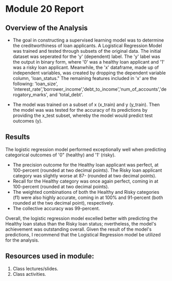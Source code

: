 # Module 20 Report

## Overview of the Analysis

* The goal in constructing a supervised learning model was to determine the creditworthiness of loan applicants. A Logistical Regression Model was trained and tested through subsets of the original data. The initial dataset was seperated for the 'y' (dependent) label. The 'y' label was the output in binary form, where '0' was a healthy loan applicant and '1' was a risky loan applicant. Meanwhile, the 'x' dataframe, made up of independent variables, was created by dropping the dependent variable column, 'loan_status." The remaining features included in 'x' are the following: 'loan_size', 'interest_rate','borrower_income','debt_to_income','num_of_accounts','derogatory_marks', and 'total_debt'. 

* The model was trained on a subset of x (x_train) and y (y_train). Then the model was was tested for the accuracy of its predictions by providing the x_test subset, whereby the model would predict test outcomes (y). 

## Results 

The logistic regression model performed exceptionally well when predicting categorical outcomes of '0" (healthy) and '1' (risky). 

* The precision outcome for the Healthy loan applicant was perfect, at 100-percent (rounded at two decimal points). The Risky loan applicant category was slightly worse at 87- (rounded at two decimal points). 
* Recall for the Healthy category was once again perfect, coming in at 100-percent (rounded at two decimal points). 
* The weighted combinations of both the Healthy and Risky categories (f1) were also highly accurate, coming in at 100% and 91-percent (both rounded at the two decimal point), respectively. 
* The collective accuracy was 99-percent. 

Overall, the logistic regression model excelled better with predicting the Healthy loan status than the Risky loan status; nvertheless, the model's achievement was outstanding overall. Given the result of the model's predictions, I recommend that the Logistical Regression model be utilized for the analysis. 

## Resources used in module:
1. Class lectures/slides.
2. Class activities. 


